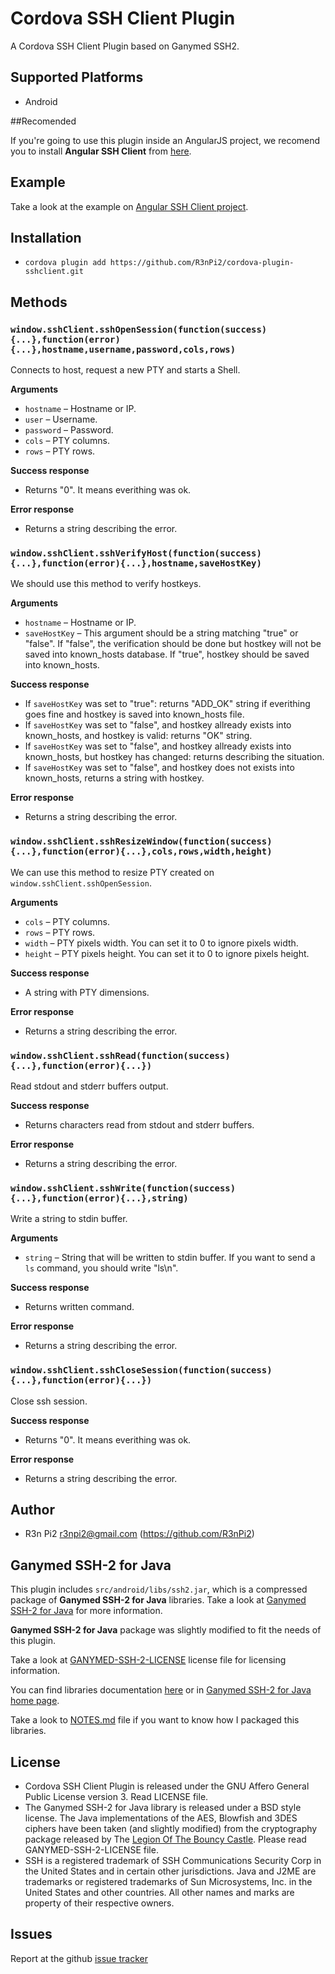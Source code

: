 # Cordova SSH Client Plugin

A Cordova SSH Client Plugin based on Ganymed SSH2.

## Supported Platforms

  - Android

##Recomended

If you're going to use this plugin inside an AngularJS project, we recomend you to install **Angular SSH Client** from [here](https://github.com/R3nPi2/angular-ssh).

## Example

Take a look at the example on [Angular SSH Client project](https://github.com/R3nPi2/angular-ssh).

## Installation

  - `cordova plugin add https://github.com/R3nPi2/cordova-plugin-sshclient.git`

## Methods

### `window.sshClient.sshOpenSession(function(success){...},function(error){...},hostname,username,password,cols,rows)`

Connects to host, request a new PTY and starts a Shell.

**Arguments**

  - `hostname` – Hostname or IP.
  - `user` – Username.
  - `password` – Password.
  - `cols` – PTY columns.
  - `rows` – PTY rows.

**Success response**

  - Returns "0". It means everithing was ok.

**Error response**

  - Returns a string describing the error.

### `window.sshClient.sshVerifyHost(function(success){...},function(error){...},hostname,saveHostKey)`

We should use this method to verify hostkeys.

**Arguments**

  - `hostname` – Hostname or IP.
  - `saveHostKey` – This argument should be a string matching "true" or "false". If "false", the verification should be done but hostkey will not be saved into known\_hosts database. If "true", hostkey should be saved into known\_hosts.

**Success response**

  - If `saveHostKey` was set to "true": returns "ADD\_OK" string if everithing goes fine and hostkey is saved into known\_hosts file.
  - If `saveHostKey` was set to "false", and hostkey allready exists into known\_hosts, and hostkey is valid: returns "OK" string.
  - If `saveHostKey` was set to "false", and hostkey allready exists into known\_hosts, but hostkey has changed: returns describing the situation.
  - If `saveHostKey` was set to "false", and hostkey does not exists into known\_hosts, returns a string with hostkey.

**Error response**

  - Returns a string describing the error.

### `window.sshClient.sshResizeWindow(function(success){...},function(error){...},cols,rows,width,height)`

We can use this method to resize PTY created on `window.sshClient.sshOpenSession`.

**Arguments**

  - `cols` – PTY columns.
  - `rows` – PTY rows.
  - `width` – PTY pixels width. You can set it to 0 to ignore pixels width.
  - `height` – PTY pixels height. You can set it to 0 to ignore pixels height.

**Success response**

  - A string with PTY dimensions.

**Error response**

  - Returns a string describing the error.

### `window.sshClient.sshRead(function(success){...},function(error){...})`

Read stdout and stderr buffers output.

**Success response**

  - Returns characters read from stdout and stderr buffers.

**Error response**

  - Returns a string describing the error.

### `window.sshClient.sshWrite(function(success){...},function(error){...},string)`

Write a string to stdin buffer.

**Arguments**

  - `string` – String that will be written to stdin buffer. If you want to send a `ls` command, you should write "ls\n".

**Success response**

  - Returns written command.

**Error response**

  - Returns a string describing the error.

### `window.sshClient.sshCloseSession(function(success){...},function(error){...})`

Close ssh session.

**Success response**

  - Returns "0". It means everithing was ok.

**Error response**

  - Returns a string describing the error.

## Author

  - R3n Pi2 <r3npi2@gmail.com> (https://github.com/R3nPi2)

## Ganymed SSH-2 for Java

This plugin includes `src/android/libs/ssh2.jar`, which is a compressed package of **Ganymed SSH-2 for Java** libraries. Take a look at [Ganymed SSH-2 for Java](http://www.ganymed.ethz.ch/ssh2/) for more information.

**Ganymed SSH-2 for Java** package was slightly modified to fit the needs of this plugin.

Take a look at [GANYMED-SSH-2-LICENSE](https://github.com/R3nPi2/cordova-plugin-sshclient/blob/master/GANYMED-SSH-2-LICENSE) license file for licensing information.

You can find libraries documentation [here](http://www.ganymed.ethz.ch/ssh2/javadoc/) or in [Ganymed SSH-2 for Java home page](http://www.ganymed.ethz.ch/ssh2/).

Take a look to [NOTES.md](https://github.com/R3nPi2/cordova-plugin-sshclient/blob/master/NOTES.md) file if you want to know how I packaged this libraries.

## License

  - Cordova SSH Client Plugin is released under the GNU Affero General Public License version 3. Read LICENSE file.
  - The Ganymed SSH-2 for Java library is released under a BSD style license. The Java implementations of the AES, Blowfish and 3DES ciphers have been taken (and slightly modified) from the cryptography package released by The [Legion Of The Bouncy Castle](http://www.bouncycastle.org/). Please read GANYMED-SSH-2-LICENSE file.
  - SSH is a registered trademark of SSH Communications Security Corp in the United States and in certain other jurisdictions. Java and J2ME are trademarks or registered trademarks of Sun Microsystems, Inc. in the United States and other countries. All other names and marks are property of their respective owners.

## Issues

Report at the github [issue tracker](https://github.com/R3nPi2/cordova-plugin-sshclient/issues)

